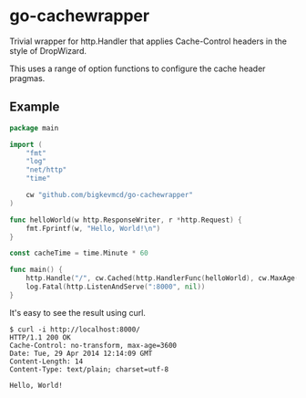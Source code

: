 go-cachewrapper
===============

Trivial wrapper for http.Handler that applies Cache-Control headers in the style of DropWizard.

This uses a range of option functions to configure the cache header pragmas.

Example
-------

```Go
package main

import (
	"fmt"
	"log"
	"net/http"
	"time"

	cw "github.com/bigkevmcd/go-cachewrapper"
)

func helloWorld(w http.ResponseWriter, r *http.Request) {
	fmt.Fprintf(w, "Hello, World!\n")
}

const cacheTime = time.Minute * 60

func main() {
	http.Handle("/", cw.Cached(http.HandlerFunc(helloWorld), cw.MaxAge(cacheTime), cw.NoTransform())
	log.Fatal(http.ListenAndServe(":8000", nil))
}
```

It's easy to see the result using curl.

```
$ curl -i http://localhost:8000/
HTTP/1.1 200 OK
Cache-Control: no-transform, max-age=3600
Date: Tue, 29 Apr 2014 12:14:09 GMT
Content-Length: 14
Content-Type: text/plain; charset=utf-8

Hello, World!
```
